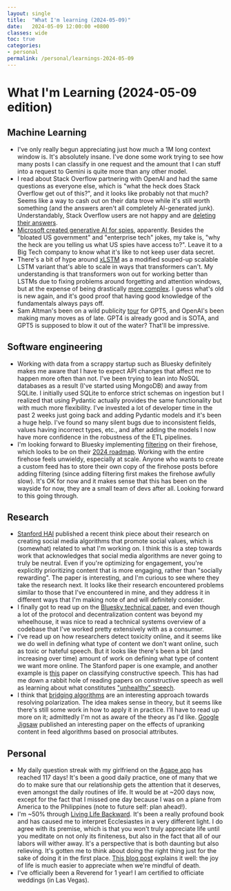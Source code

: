 ```yaml
---
layout: single
title:  "What I'm learning (2024-05-09)"
date:   2024-05-09 12:00:00 +0800
classes: wide
toc: true
categories:
- personal
permalink: /personal/learnings-2024-05-09
---
```

# What I'm Learning (2024-05-09 edition)

## Machine Learning
- I've only really begun appreciating just how much a 1M long context window is. It's absolutely insane. I've done some work trying to see how many posts I can classify in one request and the amount that I can stuff into a request to Gemini is quite more than any other model.
- I read about Stack Overflow partnering with OpenAI and had the same questions as everyone else, which is "what the heck does Stack Overflow get out of this?", and it looks like probably not that much? Seems like a way to cash out on their data trove while it's still worth something (and the answers aren't all completely AI-generated junk). Understandably, Stack Overflow users are not happy and are [deleting their answers](https://news.ycombinator.com/item?id=40302792).
- [Microsoft created generative AI for spies](https://www.bloomberg.com/news/articles/2024-05-07/microsoft-creates-top-secret-generative-ai-service-for-us-spies), apparently. Besides the "bloated US government" and "enterprise tech" jokes, my take is, "why the heck are you telling us what US spies have access to?". Leave it to a Big Tech company to know what it's like to not keep user data secret.
- There's a bit of hype around [xLSTM](https://twitter.com/omarsar0/status/1788236090265977224) as a modified souped-up scalable LSTM variant that's able to scale in ways that transformers can't. My understanding is that transformers won out for working better than LSTMs due to fixing problems around forgetting and attention windows, but at the expense of being drastically [more complex](https://www.reddit.com/r/LanguageTechnology/comments/9gulm9/complexity_of_transformer_attention_network/). I guess what's old is new again, and it's good proof that having good knowledge of the fundamentals always pays off.
- Sam Altman's been on a wild publicity [tour](https://www.youtube.com/watch?v=GLKoDkbS1Cg) for GPT5, and OpenAI's been making many moves as of late. GPT4 is already good and is SOTA, and GPT5 is supposed to blow it out of the water? That'll be impressive.


## Software engineering
- Working with data from a scrappy startup such as Bluesky definitely makes me aware that I have to expect API changes that affect me to happen more often than not. I've been trying to lean into NoSQL databases as a result (I've started using MongoDB) and away from SQLite. I initially used SQLite to enforce strict schemas on ingestion but I realized that using Pydantic actually provides the same functionality but with much more flexibility. I've invested a lot of developer time in the past 2 weeks just going back and adding Pydantic models and it's been a huge help. I've found so many silent bugs due to inconsistent fields, values having incorrect types, etc., and after adding the models I now have more confidence in the robustness of the ETL pipelines.
- I'm looking forward to Bluesky implementing [filtering](https://github.com/bluesky-social/atproto/discussions/2418) on their firehose, which looks to be on their [2024 roadmap](https://docs.bsky.app/blog/2024-protocol-roadmap). Working with the entire firehose feels unwieldy, especially at scale. Anyone who wants to create a custom feed has to store their own copy of the firehose posts before adding filtering (since adding filtering first makes the firehose awfully slow). It's OK for now and it makes sense that this has been on the wayside for now, they are a small team of devs after all. Looking forward to this going through.


## Research
- [Stanford HAI](https://hai.stanford.edu/news/building-social-media-algorithm-actually-promotes-societal-values) published a recent think piece about their research on creating social media algorithms that promote social values, which is (somewhat) related to what I'm working on. I think this is a step towards work that acknowledges that social media algorithms are never going to truly be neutral. Even if you're optimizing for engagement, you're explicitly prioritizing content that is more engaging, rather than "socially rewarding". The paper is interesting, and I'm curious to see where they take the research next. It looks like their research encountered problems similar to those that I've encountered in mine, and they address it in different ways that I'm making note of and will definitely consider.
- I finally got to read up on the [Bluesky technical paper](https://arxiv.org/pdf/2402.03239), and even though a lot of the protocol and decentralization content was beyond my wheelhouse, it was nice to read a technical systems overview of a codebase that I've worked pretty extensively with as a consumer.
- I've read up on how researchers detect toxicity online, and it seems like we do well in defining what type of content we don't want online, such as toxic or hateful speech. But it looks like there's been a bit (and increasing over time) amount of work on defining what type of content we want more online. The Stanford paper is one example, and another example is [this](https://arxiv.org/pdf/2004.05476) paper on classifying constructive speech. This has had me down a rabbit hole of reading papers on constructive speech as well as learning about what constitutes ["unhealthy" speech](https://github.com/conversationai/unhealthy-conversations).
- I think that [bridging algorithms](https://arxiv.org/pdf/2301.09976) are an interesting approach towards resolving polarization. The idea makes sense in theory, but it seems like there's still some work in how to apply it in practice. I'll have to read up more on it; admittedly I'm not as aware of the theory as I'd like. [Google Jigsaw](https://arxiv.org/pdf/2404.05429) published an interesting paper on the effects of upranking content in feed algorithms based on prosocial attributes.

## Personal
- My daily question streak with my girlfriend on the [Agape app](https://www.getdailyagape.com/) has reached 117 days! It's been a good daily practice, one of many that we do to make sure that our relationship gets the attention that it deserves, even amongst the daily routines of life. It would be at ~200 days now, except for the fact that I missed one day because I was on a plane from America to the Philippines (note to future self: plan ahead!).
- I'm ~50% through [Living Life Backward](https://www.amazon.com/Living-Life-Backward-Ecclesiastes-Teaches/dp/1433556278). It's been a really profound book and has caused me to interpret Ecclesiastes in a very different light. I do agree with its premise, which is that you won't truly appreciate life until you meditate on not only its finiteness, but also in the fact that all of our labors will wither away. It's a perspective that is both daunting but also relieving. It's gotten me to think about doing the right thing just for the sake of doing it in the first place. [This blog post](https://georgepwood.com/2015/01/15/beginning-with-the-end-in-mind-ecclesiastes-71-6/) explains it well: the joy of life is much easier to appreciate when we're mindful of death.
- I've officially been a Reverend for 1 year! I am certified to officiate weddings (in Las Vegas).
